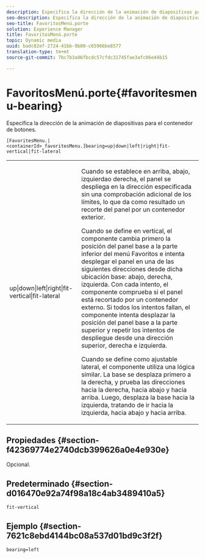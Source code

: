 ```yaml
---
description: Especifica la dirección de la animación de diapositivas para el contenedor de botones.
seo-description: Especifica la dirección de la animación de diapositivas para el contenedor de botones.
seo-title: FavoritosMenú.porte
solution: Experience Manager
title: FavoritosMenú.porte
topic: Dynamic media
uuid: badc02ef-2724-41bb-9b00-c65966be8577
translation-type: tm+mt
source-git-commit: 7bc7b3a86fbcdc57cfdc31745fae3afc06e44b15

---
```



# FavoritosMenú.porte{#favoritesmenu-bearing}

Especifica la dirección de la animación de diapositivas para el contenedor de botones.

`[FavoritesMenu.|<containerId>_favoritesMenu.]bearing=up|down|left|right|fit-vertical|fit-lateral`

<table id="table_2B109D2F91E64B5382B31921C3780FA5"> 
 <tbody> 
  <tr> 
   <td colname="col1"> <p><span class="codeph"> up|down|left|right|fit-vertical|fit-lateral</span> </p> </td> 
   <td colname="col2"> <p> Cuando se establece en <span class="codeph"> arriba</span>, <span class="codeph"> abajo</span>, <span class="codeph"> izquierda</span>o <span class="codeph"> derecha</span>, el panel se despliega en la dirección especificada sin una comprobación adicional de los límites, lo que da como resultado un recorte del panel por un contenedor exterior. </p> <p>Cuando se define en <span class="codeph"> vertical</span>, el componente cambia primero la posición del panel base a la parte inferior del menú Favoritos e intenta desplegar el panel en una de las siguientes direcciones desde dicha ubicación base: abajo, derecha, izquierda. Con cada intento, el componente comprueba si el panel está recortado por un contenedor externo. Si todos los intentos fallan, el componente intenta desplazar la posición del panel base a la parte superior y repetir los intentos de despliegue desde una dirección superior, derecha e izquierda. </p> <p>Cuando se define como <span class="codeph"> ajustable lateral</span>, el componente utiliza una lógica similar. La base se desplaza primero a la derecha, y prueba las direcciones hacia la derecha, hacia abajo y hacia arriba. Luego, desplaza la base hacia la izquierda, tratando de ir hacia la izquierda, hacia abajo y hacia arriba. </p> </td> 
  </tr> 
 </tbody> 
</table>

## Propiedades {#section-f42369774e2740dcb399626a0e4e930e}

Opcional.

## Predeterminado {#section-d016470e92a74f98a18c4ab3489410a5}

`fit-vertical`

## Ejemplo {#section-7621c8ebd4144bc08a537d01bd9c3f2f}

`bearing=left`
